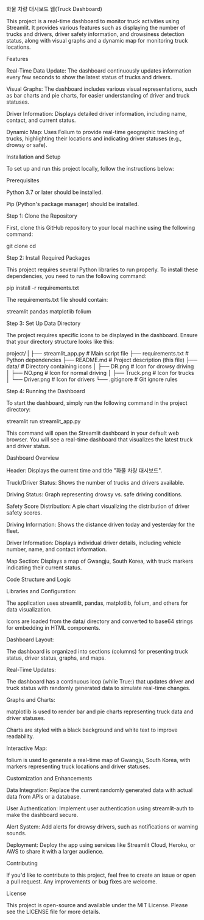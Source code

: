 화물 차량 대시보드 웹(Truck Dashboard)

This project is a real-time dashboard to monitor truck activities using Streamlit. It provides various features such as displaying the number of trucks and drivers, driver safety information, and drowsiness detection status, along with visual graphs and a dynamic map for monitoring truck locations.


Features

Real-Time Data Update: The dashboard continuously updates information every few seconds to show the latest status of trucks and drivers.

Visual Graphs: The dashboard includes various visual representations, such as bar charts and pie charts, for easier understanding of driver and truck statuses.

Driver Information: Displays detailed driver information, including name, contact, and current status.

Dynamic Map: Uses Folium to provide real-time geographic tracking of trucks, highlighting their locations and indicating driver statuses (e.g., drowsy or safe).



Installation and Setup

To set up and run this project locally, follow the instructions below:



Prerequisites

Python 3.7 or later should be installed.

Pip (Python's package manager) should be installed.



Step 1: Clone the Repository

First, clone this GitHub repository to your local machine using the following command:

git clone <repository-url>
cd <repository-name>



Step 2: Install Required Packages

This project requires several Python libraries to run properly. To install these dependencies, you need to run the following command:

pip install -r requirements.txt



The requirements.txt file should contain:

streamlit
pandas
matplotlib
folium



Step 3: Set Up Data Directory

The project requires specific icons to be displayed in the dashboard. Ensure that your directory structure looks like this:

project/
|
├── streamlit_app.py          # Main script file
├── requirements.txt          # Python dependencies
├── README.md                 # Project description (this file)
├── data/                     # Directory containing icons
│   ├── DR.png                # Icon for drowsy driving
│   ├── NO.png                # Icon for normal driving
│   ├── Truck.png             # Icon for trucks
│   └── Driver.png            # Icon for drivers
└── .gitignore                # Git ignore rules



Step 4: Running the Dashboard

To start the dashboard, simply run the following command in the project directory:

streamlit run streamlit_app.py

This command will open the Streamlit dashboard in your default web browser. You will see a real-time dashboard that visualizes the latest truck and driver status.



Dashboard Overview

Header: Displays the current time and title "화물 차량 대시보드".

Truck/Driver Status: Shows the number of trucks and drivers available.

Driving Status: Graph representing drowsy vs. safe driving conditions.

Safety Score Distribution: A pie chart visualizing the distribution of driver safety scores.

Driving Information: Shows the distance driven today and yesterday for the fleet.

Driver Information: Displays individual driver details, including vehicle number, name, and contact information.

Map Section: Displays a map of Gwangju, South Korea, with truck markers indicating their current status.



Code Structure and Logic

Libraries and Configuration:

The application uses streamlit, pandas, matplotlib, folium, and others for data visualization.

Icons are loaded from the data/ directory and converted to base64 strings for embedding in HTML components.



Dashboard Layout:

The dashboard is organized into sections (columns) for presenting truck status, driver status, graphs, and maps.

Real-Time Updates:

The dashboard has a continuous loop (while True:) that updates driver and truck status with randomly generated data to simulate real-time changes.

Graphs and Charts:

matplotlib is used to render bar and pie charts representing truck data and driver statuses.

Charts are styled with a black background and white text to improve readability.

Interactive Map:

folium is used to generate a real-time map of Gwangju, South Korea, with markers representing truck locations and driver statuses.

Customization and Enhancements

Data Integration: Replace the current randomly generated data with actual data from APIs or a database.

User Authentication: Implement user authentication using streamlit-auth to make the dashboard secure.

Alert System: Add alerts for drowsy drivers, such as notifications or warning sounds.

Deployment: Deploy the app using services like Streamlit Cloud, Heroku, or AWS to share it with a larger audience.



Contributing

If you'd like to contribute to this project, feel free to create an issue or open a pull request. Any improvements or bug fixes are welcome.

License

This project is open-source and available under the MIT License. Please see the LICENSE file for more details.

